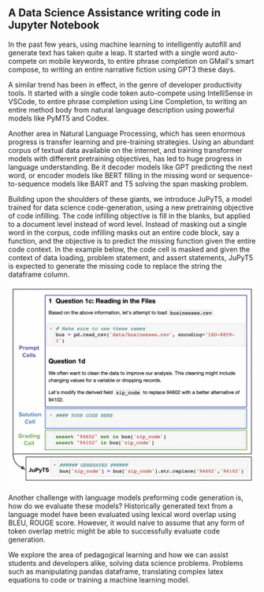 ## A Data Science Assistance writing code in Jupyter Notebook


In the past few years, using machine learning to intelligently autofill and generate text has taken quite a leap. It started with a single word auto-compete on mobile keywords, to entire phrase completion on GMail's smart compose, to writing an entire narrative fiction using GPT3 these days. 


A similar trend has been in effect, in the genre of developer productivity tools. It started with a single code token auto-compete using IntelliSense in VSCode, to entire phrase completion using Line Completion, to writing an entire method body from natural language description using powerful models like PyMT5 and Codex.

Another area in Natural Language Processing, which has seen enormous progress is transfer learning and pre-training strategies. Using an abundant corpus of textual data available on the internet, and training transformer models with different pretraining objectives, has led to huge progress in language understanding. Be it decoder models like GPT predicting the next word, or encoder models like BERT filling in the missing word or sequence-to-sequence models like BART and T5 solving the span masking problem. 

Building upon the shoulders of these giants, we introduce JuPyT5, a model trained for data science code-generation, using a new pretraining objective of code infilling. The code infilling objective is fill in the blanks, but applied to a document level instead of word level. Instead of masking out a single word in the corpus, code infilling masks out an entire code block, say a function, and the objective is to predict the missing function given the entire code context. In the example below, the code cell is masked and given the context of data loading, problem statement, and assert statements, JuPyT5 is expected to generate the missing code to replace the string the dataframe column. 

<p align="center">
<img src="pandas-example.png" width="600">
</p>

  
<!-- ![alt text](pandas-example.png | width=100) -->


Another challenge with language models preforming code generation is, how do we evaluate these models? Historically generated text from a language model have been evaluated using lexical word overlap using BLEU, ROUGE score. However, it would naive to assume that any form of token overlap metric might be able to successfully evaluate code generation. 

We explore the area of pedagogical learning and how we can assist students and developers alike, solving data science problems. Problems such as manipulating pandas dataframe, translating complex latex equations to code or training a machine learning model. 

